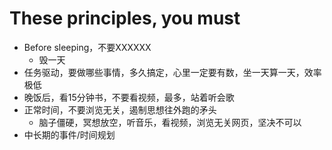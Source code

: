 # These principles, you must 

+ Before sleeping，不要XXXXXX
  + 毁一天
+ 任务驱动，要做哪些事情，多久搞定，心里一定要有数，坐一天算一天，效率极低
+ 晚饭后，看15分钟书，不要看视频，最多，站着听会歌
+ 正常时间，不要浏览无关，遏制思想往外跑的矛头
  + 脑子僵硬，冥想放空，听音乐，看视频，浏览无关网页，坚决不可以
+ 中长期的事件/时间规划

